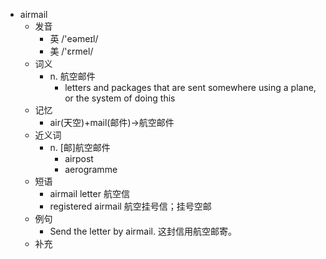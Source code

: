 - airmail
  - 发音
    - 英 /'eəmeɪl/
    - 美 /'ɛrmel/
  - 词义
    - n. 航空邮件
      - letters and packages that are sent somewhere using a plane, or the system of doing this
  - 记忆
    - air(天空)+mail(邮件)→航空邮件
  - 近义词
    - n. [邮]航空邮件
      - airpost
      - aerogramme
  - 短语
    - airmail letter 航空信
    - registered airmail 航空挂号信；挂号空邮
  - 例句
    - Send the letter by airmail. 这封信用航空邮寄。
  - 补充